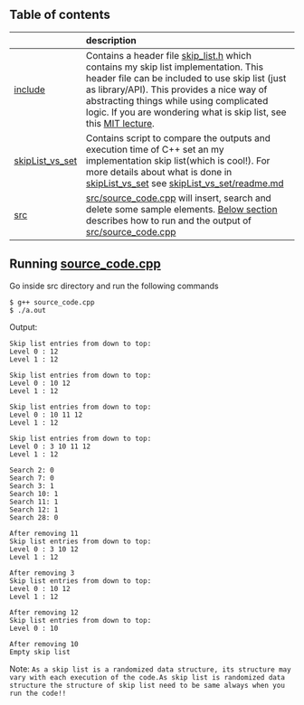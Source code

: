## Table of contents

| | description |
|:--|:---|
| [include](include/) | Contains a header file [skip_list.h](include/skip_list.h) which contains my skip list implementation. This header file can be included to use skip list (just as library/API). This provides a nice way of abstracting things while using complicated logic. If you are wondering what is skip list, see this [MIT lecture](https://www.youtube.com/watch?v=2g9OSRKJuzM&t=1780s).
| [skipList_vs_set](skipList_vs_set/) | Contains script to compare the outputs and execution time of C++ set an my implementation skip list(which is cool!). For more details about what is done in [skipList_vs_set](skipList_vs_set/) see  [skipList_vs_set/readme.md](skipList_vs_set/readme.md)|
| [src](src/) | [src/source_code.cpp](src/source_code.cpp) will insert, search and delete some sample elements. [Below section](#Running-[source_code.cpp](src/source_code.cpp)) describes how to run and the output of [src/source_code.cpp](src/source_code.cpp) |


## Running [source_code.cpp](src/source_code.cpp)

Go inside src directory and run the following commands
```
$ g++ source_code.cpp
$ ./a.out
```

Output:
```
Skip list entries from down to top:
Level 0 : 12 
Level 1 : 12 

Skip list entries from down to top:
Level 0 : 10 12 
Level 1 : 12 

Skip list entries from down to top:
Level 0 : 10 11 12 
Level 1 : 12 

Skip list entries from down to top:
Level 0 : 3 10 11 12 
Level 1 : 12 

Search 2: 0
Search 7: 0
Search 3: 1
Search 10: 1
Search 11: 1
Search 12: 1
Search 28: 0

After removing 11
Skip list entries from down to top:
Level 0 : 3 10 12 
Level 1 : 12 

After removing 3
Skip list entries from down to top:
Level 0 : 10 12 
Level 1 : 12 

After removing 12
Skip list entries from down to top:
Level 0 : 10 

After removing 10
Empty skip list
```

Note:
```As a skip list is a randomized data structure, its structure may vary with each execution of the code.As skip list is randomized data structure the structure of skip list need to be same always when you run the code!!```
